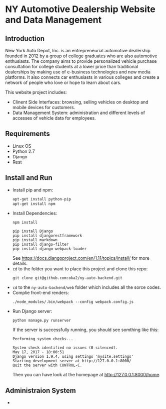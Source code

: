 # NY Automotive Dealership Website and Data Management

## Introduction
New York Auto Depot, Inc. is an entrepreneurial automotive dealership founded in 2012 by a group of college graduates who are also automotive enthusiasts. The company aims to provide personalized vehicle purchase consultation for college students at a lower price than traditional dealerships by making use of e-business technologies and new media platforms. It also connects car enthusiasts in various colleges and create a network of people who love or hope to learn about cars.

This website project includes:
- Clinent Side Interfaces: browsing, selling vehicles on desktop and mobile devices for customers.
- Data Management System: administration and different levels of accesses of vehicle data for employees.

## Requirements
- Linux OS
- Python 2.7
- Django
- Rest

## Install and Run
- Install pip and npm:
  ```sh
  apt-get install python-pip
  apt-get install npm
  ```
- Install Dependencies:
  ```
  npm install

  pip install Django
  pip install djangorestframework
  pip install markdown
  pip install django-filter 
  pip install django-webpack-loader
  ```
  See https://docs.djangoproject.com/en/1.11/topics/install/ for more details.
- `cd` to the folder you want to place this project and clone this repo:
  ```
  git clone git@github.com:oka2/ny-auto-backend.git
  ```
- `cd` to the `ny-auto-backend/web` folder which includes all the sorce codes.
- Complie front-end renders:
  ```
  ./node_modules/.bin/webpack --config webpack.config.js
  ```
- Run Django server:
  ```
  python manage.py runserver
  ```
  If the server is successfully running, you should see somthing like this:
  ```
  Performing system checks...

  System check identified no issues (0 silenced).
  May 17, 2017 - 18:00:51
  Django version 1.9.4, using settings 'mysite.settings'
  Starting development server at http://127.0.0.1:8000/
  Quit the server with CONTROL-C.
  ```
  Then you can have look at the homepage at http://127.0.0.1:8000/home.
  
## Administraion System
- 


## 
